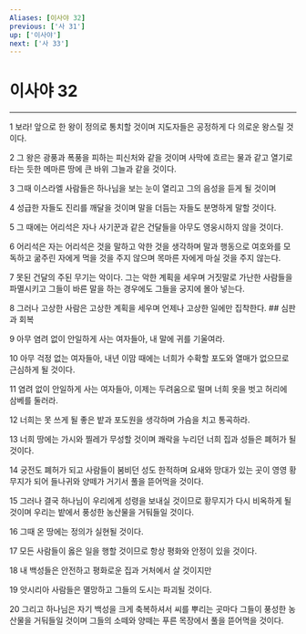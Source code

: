 ```yaml
---
Aliases: [이사야 32]
previous: ['사 31']
up: ['이사야']
next: ['사 33']
---
```

# 이사야 32

***


1 보라! 앞으로 한 왕이 정의로 통치할 것이며 지도자들은 공정하게 다 의로운 왕스릴 것이다. 

2 그 왕은 광풍과 폭풍을 피하는 피신처와 같을 것이며 사막에 흐르는 물과 같고 열기로 타는 듯한 메마른 땅에 큰 바위 그늘과 같을 것이다. 

3 그때 이스라엘 사람들은 하나님을 보는 눈이 열리고 그의 음성을 듣게 될 것이며 

4 성급한 자들도 진리를 깨달을 것이며 말을 더듬는 자들도 분명하게 말할 것이다. 

5 그 때에는 어리석은 자나 사기꾼과 같은 건달들을 아무도 영웅시하지 않을 것이다. 

6 어리석은 자는 어리석은 것을 말하고 악한 것을 생각하며 말과 행동으로 여호와를 모독하고 굶주린 자에게 먹을 것을 주지 않으며 목마른 자에게 마실 것을 주지 않는다. 

7 못된 건달의 주된 무기는 악이다. 그는 악한 계획을 세우며 거짓말로 가난한 사람들을 파멸시키고 그들이 바른 말을 하는 경우에도 그들을 궁지에 몰아 넣는다. 

8 그러나 고상한 사람은 고상한 계획을 세우며 언제나 고상한 일에만 집착한다. ## 심판과 회복 

9 아무 염려 없이 안일하게 사는 여자들아, 내 말에 귀를 기울여라. 

10 아무 걱정 없는 여자들아, 내년 이맘 때에는 너희가 수확할 포도와 열매가 없으므로 근심하게 될 것이다. 

11 염려 없이 안일하게 사는 여자들아, 이제는 두려움으로 떨며 너희 옷을 벗고 허리에 삼베를 둘러라. 

12 너희는 못 쓰게 될 좋은 밭과 포도원을 생각하며 가슴을 치고 통곡하라. 

13 너희 땅에는 가시와 찔레가 무성할 것이며 쾌락을 누리던 너희 집과 성들은 폐허가 될 것이다. 

14 궁전도 폐허가 되고 사람들이 붐비던 성도 한적하며 요새와 망대가 있는 곳이 영영 황무지가 되어 들나귀와 양떼가 거기서 풀을 뜯어먹을 것이다. 

15 그러나 결국 하나님이 우리에게 성령을 보내실 것이므로 황무지가 다시 비옥하게 될 것이며 우리는 밭에서 풍성한 농산물을 거둬들일 것이다. 

16 그때 온 땅에는 정의가 실현될 것이다. 

17 모든 사람들이 옳은 일을 행할 것이므로 항상 평화와 안정이 있을 것이다. 

18 내 백성들은 안전하고 평화로운 집과 거처에서 살 것이지만 

19 앗시리아 사람들은 멸망하고 그들의 도시는 파괴될 것이다. 

20 그리고 하나님은 자기 백성을 크게 축복하셔서 씨를 뿌리는 곳마다 그들이 풍성한 농산물을 거둬들일 것이며 그들의 소떼와 양떼는 푸른 목장에서 풀을 뜯어먹을 것이다.
